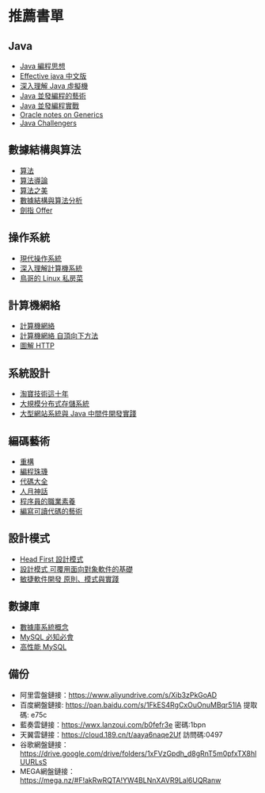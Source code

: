 # 推薦書單

## Java

- [Java 編程思想](https://book.douban.com/subject/2130190/)
- [Effective java 中文版](https://book.douban.com/subject/3360807/)
- [深入理解 Java 虛擬機](https://book.douban.com/subject/24722612/)
- [Java 並發編程的藝術](https://book.douban.com/subject/26591326/)
- [Java 並發編程實戰](https://book.douban.com/subject/10484692/)
- [Oracle notes on Generics](https://docs.oracle.com/javase/tutorial/java/generics/restrictions.html#createArrays)
- [Java Challengers](https://javachallengers.com/)

## 數據結構與算法

- [算法](https://book.douban.com/subject/19952400/)
- [算法導論](https://book.douban.com/subject/20432061/)
- [算法之美](https://book.douban.com/subject/30155731/)
- [數據結構與算法分析](https://book.douban.com/subject/3351237/)
- [劍指 Offer](https://book.douban.com/subject/25910559/)

## 操作系統

- [現代操作系統](https://book.douban.com/subject/3852290/)
- [深入理解計算機系統](https://book.douban.com/subject/26912767/)
- [鳥哥的 Linux 私房菜](https://book.douban.com/subject/4889838/)

## 計算機網絡

- [計算機網絡](https://book.douban.com/subject/2970300/)
- [計算機網絡 自頂向下方法](https://book.douban.com/subject/1391207/)
- [圖解 HTTP](https://book.douban.com/subject/25863515/)

## 系統設計

- [淘寶技術這十年](https://book.douban.com/subject/24335672/)
- [大規模分布式存儲系統](https://book.douban.com/subject/25723658/)
- [大型網站系統與 Java 中間件開發實踐](https://book.douban.com/subject/25867042/)

## 編碼藝術

- [重構](https://book.douban.com/subject/4262627/)
- [編程珠璣](https://book.douban.com/subject/3227098/)
- [代碼大全](https://book.douban.com/subject/1477390/)
- [人月神話](https://book.douban.com/subject/1102259/)
- [程序員的職業素養](https://book.douban.com/subject/11614538/)
- [編寫可讀代碼的藝術](https://book.douban.com/subject/10797189/)

## 設計模式

- [Head First 設計模式](https://book.douban.com/subject/2243615/)
- [設計模式 可覆用面向對象軟件的基礎](https://book.douban.com/subject/1052241/)
- [敏捷軟件開發 原則、模式與實踐](https://book.douban.com/subject/1140457/)

## 數據庫

- [數據庫系統概念](https://book.douban.com/subject/10548379/)
- [MySQL 必知必會](https://book.douban.com/subject/3354490/)
- [高性能 MySQL](https://book.douban.com/subject/23008813/)

## 備份

- 阿里雲盤鏈接：https://www.aliyundrive.com/s/Xib3zPkGoAD
- 百度網盤鏈接: https://pan.baidu.com/s/1FkES4RgCxOuOnuMBqr51lA 提取碼: e75c
- 藍奏雲鏈接：https://wwx.lanzoui.com/b0fefr3e 密碼:1bpn
- 天翼雲鏈接：https://cloud.189.cn/t/aaya6naqe2Uf 訪問碼:0497
- 谷歌網盤鏈接：https://drive.google.com/drive/folders/1xFVzGpdh_d8gRnT5m0pfxTX8hlUURLsS
- MEGA網盤鏈接：https://mega.nz/#F!akRwRQTA!YW4BLNnXAVR9Lal6UQRanw
